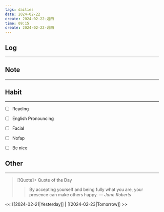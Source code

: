 ```yaml
---
tags: dailies  
date: 2024-02-22
create: 2024-02-22-週四
time: 09:15
create: 2024-02-22-週四
---
```


## Log
---


## Note
---


## Habit
---
- [ ] Reading
- [ ] English Pronouncing
- [ ] Facial
- [ ] Nofap
- [ ] Be nice


## Other
---

> [!Quote]+ Quote of the Day
> > By accepting yourself and being fully what you are, your presence can make others happy.
> — <cite>Jane Roberts</cite>

<< [[2024-02-21|Yesterday]] | [[2024-02-23|Tomorrow]] >>